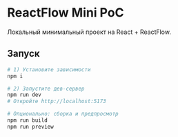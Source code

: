 
# ReactFlow Mini PoC

Локальный минимальный проект на React + ReactFlow.

## Запуск

```bash
# 1) Установите зависимости
npm i

# 2) Запустите дев-сервер
npm run dev
# Откройте http://localhost:5173

# Опционально: сборка и предпросмотр
npm run build
npm run preview
```